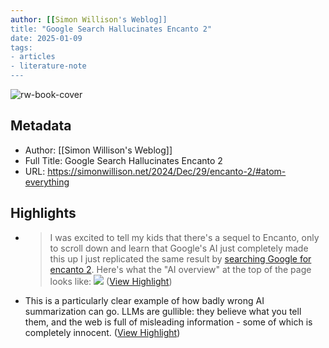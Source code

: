 ```yaml
---
author: [[Simon Willison's Weblog]]
title: "Google Search Hallucinates Encanto 2"
date: 2025-01-09
tags: 
- articles
- literature-note
---
```

![rw-book-cover](https://simonwillison.net/favicon.ico)

## Metadata
- Author: [[Simon Willison's Weblog]]
- Full Title: Google Search Hallucinates Encanto 2
- URL: https://simonwillison.net/2024/Dec/29/encanto-2/#atom-everything

## Highlights
- > I was excited to tell my kids that there's a sequel to Encanto, only to scroll down and learn that Google's AI just completely made this up
  I just replicated the same result by [searching Google for encanto 2](https://www.google.com/search?q=encanto+2&ie=UTF-8&oe=UTF-8&hl=en-us&client=safari). Here's what the "AI overview" at the top of the page looks like:
  ![](https://static.simonwillison.net/static/2024/encanto-2.jpg) ([View Highlight](https://read.readwise.io/read/01jh5mt2caj18hdk95jw32rxpt))
- This is a particularly clear example of how badly wrong AI summarization can go. LLMs are gullible: they believe what you tell them, and the web is full of misleading information - some of which is completely innocent. ([View Highlight](https://read.readwise.io/read/01jh5mtstcz57c86yn5y9s9w54))


